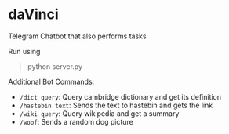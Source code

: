 # daVinci
Telegram Chatbot that also performs tasks

Run using
> python server.py

Additional Bot Commands:
* `/dict query`: Query cambridge dictionary and get its definition
* `/hastebin text`: Sends the text to hastebin and gets the link
* `/wiki query`: Query wikipedia and get a summary
* `/woof`: Sends a random dog picture
